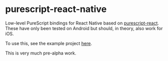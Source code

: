 # purescript-react-native

Low-level PureScript bindings for React Native based on [purescript-react](https://github.com/purescript-contrib/purescript-react). These have only been tested on Android but should, in theory, also work for iOS.

To use this, see the example project [here](https://github.com/nicholaskariniemi/purescript-react-native-sampleapp).

This is very much pre-alpha work.